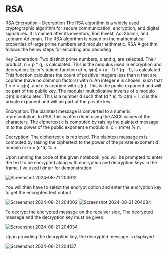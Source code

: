 # RSA
RSA Encryption - Decryption
The RSA algorithm is a widely used cryptographic algorithm for secure communication, encryption, and digital signatures. It is named after its inventors, Ron Rivest, Adi Shamir, and Leonard Adleman. The RSA algorithm is based on the mathematical properties of large prime numbers and modular arithmetic. RSA Algorithm follows the below steps for encoding and decoding

Key Generation: Two distinct prime numbers, p and q, are selected. Their product, n = p * q, is calculated. This is the modulus used in encryption and decryption. Euler's totient function of n, φ(n) = (p - 1) * (q - 1), is calculated. This function calculates the count of positive integers less than n that are coprime (have no common factors) with n. An integer e is chosen, such that 1 < e < φ(n), and e is coprime with φ(n). This is the public exponent and will be part of the public key. The modular multiplicative inverse of e modulo φ(n) is calculated. This is a number d such that (d * e) % φ(n) = 1. d is the private exponent and will be part of the private key.

Encryption: The plaintext message is converted to a numeric representation. In RSA, this is often done using the ASCII values of the characters. The ciphertext c is computed by raising the plaintext message m to the power of the public exponent e modulo n: c = (m^e) % n.

Decryption: The ciphertext c is retrieved. The plaintext message m is computed by raising the ciphertext to the power of the private exponent d modulo n: m = (c^d) % n.

Upon running the code of the given notebook, you will be prompted to enter the text to be encrypted along with encryption and decryption keys in the frame. I've used tkinter for demonstration.

![Screenshot 2024-08-21 203912](https://github.com/user-attachments/assets/f57dad1c-3e0e-4a8c-9d34-b9d15eba9093)


You will then have to select the encrypt option and enter the encryption key to get the encrypted text output

![Screenshot 2024-08-21 204002](https://github.com/user-attachments/assets/2b77b820-9f56-4bd6-aa9f-26c1e9c501e0)
![Screenshot 2024-08-21 204034](https://github.com/user-attachments/assets/c524c90f-06c0-4281-8310-9601acb791cf)

To decrypt the encrypted message on the receiver side, The decrypted message and the decryption key must be given.

![Screenshot 2024-08-21 204034](https://github.com/user-attachments/assets/3ff36e24-c529-4c7d-8279-2ddb7dc42945)


Upon providing the decryption key, the decrypted message is displayed

![Screenshot 2024-08-21 204137](https://github.com/user-attachments/assets/1359a490-86ff-4680-b961-15440cbb34d4)

